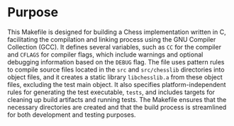 # Purpose
This Makefile is designed for building a Chess implementation written in C, facilitating the compilation and linking process using the GNU Compiler Collection (GCC). It defines several variables, such as `CC` for the compiler and `CFLAGS` for compiler flags, which include warnings and optional debugging information based on the `DEBUG` flag. The file uses pattern rules to compile source files located in the `src` and `src/chesslib` directories into object files, and it creates a static library `libchesslib.a` from these object files, excluding the test main object. It also specifies platform-independent rules for generating the test executable, `tests`, and includes targets for cleaning up build artifacts and running tests. The Makefile ensures that the necessary directories are created and that the build process is streamlined for both development and testing purposes.
